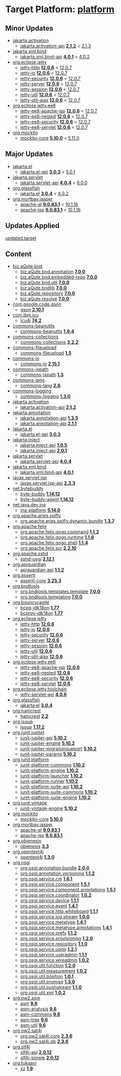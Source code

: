 # Target Platform: [platform](https://raw.githubusercontent.com/eclipse-platform/eclipse.platform.releng.aggregator/master/eclipse.platform.releng.prereqs.sdk/eclipse-sdk-prereqs.target)

## Minor Updates
 - [jakarta.activation](https://repo1.maven.org/maven2/jakarta/activation/)
    - [jakarta.activation-api](https://repo1.maven.org/maven2/jakarta/activation/jakarta.activation-api/) **[2.1.2](https://repo1.maven.org/maven2/jakarta/activation/jakarta.activation-api/2.1.2)** < [2.1.3](https://repo1.maven.org/maven2/jakarta/activation/jakarta.activation-api/2.1.3/)
 - [jakarta.xml.bind](https://repo1.maven.org/maven2/jakarta/xml/bind/)
    - [jakarta.xml.bind-api](https://repo1.maven.org/maven2/jakarta/xml/bind/jakarta.xml.bind-api/) **[4.0.1](https://repo1.maven.org/maven2/jakarta/xml/bind/jakarta.xml.bind-api/4.0.1)** < [4.0.2](https://repo1.maven.org/maven2/jakarta/xml/bind/jakarta.xml.bind-api/4.0.2/)
 - [org.eclipse.jetty](https://repo1.maven.org/maven2/org/eclipse/jetty/)
    - [jetty-http](https://repo1.maven.org/maven2/org/eclipse/jetty/jetty-http/) **[12.0.6](https://repo1.maven.org/maven2/org/eclipse/jetty/jetty-http/12.0.6)** < [12.0.7](https://repo1.maven.org/maven2/org/eclipse/jetty/jetty-http/12.0.7/)
    - [jetty-io](https://repo1.maven.org/maven2/org/eclipse/jetty/jetty-io/) **[12.0.6](https://repo1.maven.org/maven2/org/eclipse/jetty/jetty-io/12.0.6)** < [12.0.7](https://repo1.maven.org/maven2/org/eclipse/jetty/jetty-io/12.0.7/)
    - [jetty-security](https://repo1.maven.org/maven2/org/eclipse/jetty/jetty-security/) **[12.0.6](https://repo1.maven.org/maven2/org/eclipse/jetty/jetty-security/12.0.6)** < [12.0.7](https://repo1.maven.org/maven2/org/eclipse/jetty/jetty-security/12.0.7/)
    - [jetty-server](https://repo1.maven.org/maven2/org/eclipse/jetty/jetty-server/) **[12.0.6](https://repo1.maven.org/maven2/org/eclipse/jetty/jetty-server/12.0.6)** < [12.0.7](https://repo1.maven.org/maven2/org/eclipse/jetty/jetty-server/12.0.7/)
    - [jetty-session](https://repo1.maven.org/maven2/org/eclipse/jetty/jetty-session/) **[12.0.6](https://repo1.maven.org/maven2/org/eclipse/jetty/jetty-session/12.0.6)** < [12.0.7](https://repo1.maven.org/maven2/org/eclipse/jetty/jetty-session/12.0.7/)
    - [jetty-util](https://repo1.maven.org/maven2/org/eclipse/jetty/jetty-util/) **[12.0.6](https://repo1.maven.org/maven2/org/eclipse/jetty/jetty-util/12.0.6)** < [12.0.7](https://repo1.maven.org/maven2/org/eclipse/jetty/jetty-util/12.0.7/)
    - [jetty-util-ajax](https://repo1.maven.org/maven2/org/eclipse/jetty/jetty-util-ajax/) **[12.0.6](https://repo1.maven.org/maven2/org/eclipse/jetty/jetty-util-ajax/12.0.6)** < [12.0.7](https://repo1.maven.org/maven2/org/eclipse/jetty/jetty-util-ajax/12.0.7/)
 - [org.eclipse.jetty.ee8](https://repo1.maven.org/maven2/org/eclipse/jetty/ee8/)
    - [jetty-ee8-apache-jsp](https://repo1.maven.org/maven2/org/eclipse/jetty/ee8/jetty-ee8-apache-jsp/) **[12.0.6](https://repo1.maven.org/maven2/org/eclipse/jetty/ee8/jetty-ee8-apache-jsp/12.0.6)** < [12.0.7](https://repo1.maven.org/maven2/org/eclipse/jetty/ee8/jetty-ee8-apache-jsp/12.0.7/)
    - [jetty-ee8-nested](https://repo1.maven.org/maven2/org/eclipse/jetty/ee8/jetty-ee8-nested/) **[12.0.6](https://repo1.maven.org/maven2/org/eclipse/jetty/ee8/jetty-ee8-nested/12.0.6)** < [12.0.7](https://repo1.maven.org/maven2/org/eclipse/jetty/ee8/jetty-ee8-nested/12.0.7/)
    - [jetty-ee8-security](https://repo1.maven.org/maven2/org/eclipse/jetty/ee8/jetty-ee8-security/) **[12.0.6](https://repo1.maven.org/maven2/org/eclipse/jetty/ee8/jetty-ee8-security/12.0.6)** < [12.0.7](https://repo1.maven.org/maven2/org/eclipse/jetty/ee8/jetty-ee8-security/12.0.7/)
    - [jetty-ee8-servlet](https://repo1.maven.org/maven2/org/eclipse/jetty/ee8/jetty-ee8-servlet/) **[12.0.6](https://repo1.maven.org/maven2/org/eclipse/jetty/ee8/jetty-ee8-servlet/12.0.6)** < [12.0.7](https://repo1.maven.org/maven2/org/eclipse/jetty/ee8/jetty-ee8-servlet/12.0.7/)
 - [org.mockito](https://repo1.maven.org/maven2/org/mockito/)
    - [mockito-core](https://repo1.maven.org/maven2/org/mockito/mockito-core/) **[5.10.0](https://repo1.maven.org/maven2/org/mockito/mockito-core/5.10.0)** < [5.11.0](https://repo1.maven.org/maven2/org/mockito/mockito-core/5.11.0/)

## Major Updates
 - [jakarta.el](https://repo1.maven.org/maven2/jakarta/el/)
    - [jakarta.el-api](https://repo1.maven.org/maven2/jakarta/el/jakarta.el-api/) **[3.0.3](https://repo1.maven.org/maven2/jakarta/el/jakarta.el-api/3.0.3)** < [5.0.1](https://repo1.maven.org/maven2/jakarta/el/jakarta.el-api/5.0.1/)
 - [jakarta.servlet](https://repo1.maven.org/maven2/jakarta/servlet/)
    - [jakarta.servlet-api](https://repo1.maven.org/maven2/jakarta/servlet/jakarta.servlet-api/) **[4.0.4](https://repo1.maven.org/maven2/jakarta/servlet/jakarta.servlet-api/4.0.4)** < [6.0.0](https://repo1.maven.org/maven2/jakarta/servlet/jakarta.servlet-api/6.0.0/)
 - [org.glassfish](https://repo1.maven.org/maven2/org/glassfish/)
    - [jakarta.el](https://repo1.maven.org/maven2/org/glassfish/jakarta.el/) **[3.0.4](https://repo1.maven.org/maven2/org/glassfish/jakarta.el/3.0.4)** < [4.0.2](https://repo1.maven.org/maven2/org/glassfish/jakarta.el/4.0.2/)
 - [org.mortbay.jasper](https://repo1.maven.org/maven2/org/mortbay/jasper/)
    - [apache-el](https://repo1.maven.org/maven2/org/mortbay/jasper/apache-el/) **[9.0.83.1](https://repo1.maven.org/maven2/org/mortbay/jasper/apache-el/9.0.83.1)** < [10.1.16](https://repo1.maven.org/maven2/org/mortbay/jasper/apache-el/10.1.16/)
    - [apache-jsp](https://repo1.maven.org/maven2/org/mortbay/jasper/apache-jsp/) **[9.0.83.1](https://repo1.maven.org/maven2/org/mortbay/jasper/apache-jsp/9.0.83.1)** < [10.1.16](https://repo1.maven.org/maven2/org/mortbay/jasper/apache-jsp/10.1.16/)

## Updates Applied
[updated.target](updated.target)

## Content
 - [biz.aQute.bnd](https://repo1.maven.org/maven2/biz/aQute/bnd/)
    - [biz.aQute.bnd.annotation](https://repo1.maven.org/maven2/biz/aQute/bnd/biz.aQute.bnd.annotation/) **[7.0.0](https://repo1.maven.org/maven2/biz/aQute/bnd/biz.aQute.bnd.annotation/7.0.0)**
    - [biz.aQute.bnd.embedded-repo](https://repo1.maven.org/maven2/biz/aQute/bnd/biz.aQute.bnd.embedded-repo/) **[7.0.0](https://repo1.maven.org/maven2/biz/aQute/bnd/biz.aQute.bnd.embedded-repo/7.0.0)**
    - [biz.aQute.bnd.util](https://repo1.maven.org/maven2/biz/aQute/bnd/biz.aQute.bnd.util/) **[7.0.0](https://repo1.maven.org/maven2/biz/aQute/bnd/biz.aQute.bnd.util/7.0.0)**
    - [biz.aQute.bndlib](https://repo1.maven.org/maven2/biz/aQute/bnd/biz.aQute.bndlib/) **[7.0.0](https://repo1.maven.org/maven2/biz/aQute/bnd/biz.aQute.bndlib/7.0.0)**
    - [biz.aQute.repository](https://repo1.maven.org/maven2/biz/aQute/bnd/biz.aQute.repository/) **[7.0.0](https://repo1.maven.org/maven2/biz/aQute/bnd/biz.aQute.repository/7.0.0)**
    - [biz.aQute.resolve](https://repo1.maven.org/maven2/biz/aQute/bnd/biz.aQute.resolve/) **[7.0.0](https://repo1.maven.org/maven2/biz/aQute/bnd/biz.aQute.resolve/7.0.0)**
 - [com.google.code.gson](https://repo1.maven.org/maven2/com/google/code/gson/)
    - [gson](https://repo1.maven.org/maven2/com/google/code/gson/gson/) **[2.10.1](https://repo1.maven.org/maven2/com/google/code/gson/gson/2.10.1)**
 - [com.ibm.icu](https://repo1.maven.org/maven2/com/ibm/icu/)
    - [icu4j](https://repo1.maven.org/maven2/com/ibm/icu/icu4j/) **[74.2](https://repo1.maven.org/maven2/com/ibm/icu/icu4j/74.2)**
 - [commons-beanutils](https://repo1.maven.org/maven2/commons-beanutils/)
    - [commons-beanutils](https://repo1.maven.org/maven2/commons-beanutils/commons-beanutils/) **[1.9.4](https://repo1.maven.org/maven2/commons-beanutils/commons-beanutils/1.9.4)**
 - [commons-collections](https://repo1.maven.org/maven2/commons-collections/)
    - [commons-collections](https://repo1.maven.org/maven2/commons-collections/commons-collections/) **[3.2.2](https://repo1.maven.org/maven2/commons-collections/commons-collections/3.2.2)**
 - [commons-fileupload](https://repo1.maven.org/maven2/commons-fileupload/)
    - [commons-fileupload](https://repo1.maven.org/maven2/commons-fileupload/commons-fileupload/) **[1.5](https://repo1.maven.org/maven2/commons-fileupload/commons-fileupload/1.5)**
 - [commons-io](https://repo1.maven.org/maven2/commons-io/)
    - [commons-io](https://repo1.maven.org/maven2/commons-io/commons-io/) **[2.15.1](https://repo1.maven.org/maven2/commons-io/commons-io/2.15.1)**
 - [commons-jxpath](https://repo1.maven.org/maven2/commons-jxpath/)
    - [commons-jxpath](https://repo1.maven.org/maven2/commons-jxpath/commons-jxpath/) **[1.3](https://repo1.maven.org/maven2/commons-jxpath/commons-jxpath/1.3)**
 - [commons-lang](https://repo1.maven.org/maven2/commons-lang/)
    - [commons-lang](https://repo1.maven.org/maven2/commons-lang/commons-lang/) **[2.6](https://repo1.maven.org/maven2/commons-lang/commons-lang/2.6)**
 - [commons-logging](https://repo1.maven.org/maven2/commons-logging/)
    - [commons-logging](https://repo1.maven.org/maven2/commons-logging/commons-logging/) **[1.3.0](https://repo1.maven.org/maven2/commons-logging/commons-logging/1.3.0)**
 - [jakarta.activation](https://repo1.maven.org/maven2/jakarta/activation/)
    - [jakarta.activation-api](https://repo1.maven.org/maven2/jakarta/activation/jakarta.activation-api/) **[2.1.2](https://repo1.maven.org/maven2/jakarta/activation/jakarta.activation-api/2.1.2)**
 - [jakarta.annotation](https://repo1.maven.org/maven2/jakarta/annotation/)
    - [jakarta.annotation-api](https://repo1.maven.org/maven2/jakarta/annotation/jakarta.annotation-api/) **[1.3.5](https://repo1.maven.org/maven2/jakarta/annotation/jakarta.annotation-api/1.3.5)**
    - [jakarta.annotation-api](https://repo1.maven.org/maven2/jakarta/annotation/jakarta.annotation-api/) **[2.1.1](https://repo1.maven.org/maven2/jakarta/annotation/jakarta.annotation-api/2.1.1)**
 - [jakarta.el](https://repo1.maven.org/maven2/jakarta/el/)
    - [jakarta.el-api](https://repo1.maven.org/maven2/jakarta/el/jakarta.el-api/) **[3.0.3](https://repo1.maven.org/maven2/jakarta/el/jakarta.el-api/3.0.3)**
 - [jakarta.inject](https://repo1.maven.org/maven2/jakarta/inject/)
    - [jakarta.inject-api](https://repo1.maven.org/maven2/jakarta/inject/jakarta.inject-api/) **[1.0.5](https://repo1.maven.org/maven2/jakarta/inject/jakarta.inject-api/1.0.5)**
    - [jakarta.inject-api](https://repo1.maven.org/maven2/jakarta/inject/jakarta.inject-api/) **[2.0.1](https://repo1.maven.org/maven2/jakarta/inject/jakarta.inject-api/2.0.1)**
 - [jakarta.servlet](https://repo1.maven.org/maven2/jakarta/servlet/)
    - [jakarta.servlet-api](https://repo1.maven.org/maven2/jakarta/servlet/jakarta.servlet-api/) **[4.0.4](https://repo1.maven.org/maven2/jakarta/servlet/jakarta.servlet-api/4.0.4)**
 - [jakarta.xml.bind](https://repo1.maven.org/maven2/jakarta/xml/bind/)
    - [jakarta.xml.bind-api](https://repo1.maven.org/maven2/jakarta/xml/bind/jakarta.xml.bind-api/) **[4.0.1](https://repo1.maven.org/maven2/jakarta/xml/bind/jakarta.xml.bind-api/4.0.1)**
 - [javax.servlet.jsp](https://repo1.maven.org/maven2/javax/servlet/jsp/)
    - [javax.servlet.jsp-api](https://repo1.maven.org/maven2/javax/servlet/jsp/javax.servlet.jsp-api/) **[2.3.3](https://repo1.maven.org/maven2/javax/servlet/jsp/javax.servlet.jsp-api/2.3.3)**
 - [net.bytebuddy](https://repo1.maven.org/maven2/net/bytebuddy/)
    - [byte-buddy](https://repo1.maven.org/maven2/net/bytebuddy/byte-buddy/) **[1.14.12](https://repo1.maven.org/maven2/net/bytebuddy/byte-buddy/1.14.12)**
    - [byte-buddy-agent](https://repo1.maven.org/maven2/net/bytebuddy/byte-buddy-agent/) **[1.14.12](https://repo1.maven.org/maven2/net/bytebuddy/byte-buddy-agent/1.14.12)**
 - [net.java.dev.jna](https://repo1.maven.org/maven2/net/java/dev/jna/)
    - [jna-platform](https://repo1.maven.org/maven2/net/java/dev/jna/jna-platform/) **[5.14.0](https://repo1.maven.org/maven2/net/java/dev/jna/jna-platform/5.14.0)**
 - [org.apache.aries.spifly](https://repo1.maven.org/maven2/org/apache/aries/spifly/)
    - [org.apache.aries.spifly.dynamic.bundle](https://repo1.maven.org/maven2/org/apache/aries/spifly/org.apache.aries.spifly.dynamic.bundle/) **[1.3.7](https://repo1.maven.org/maven2/org/apache/aries/spifly/org.apache.aries.spifly.dynamic.bundle/1.3.7)**
 - [org.apache.felix](https://repo1.maven.org/maven2/org/apache/felix/)
    - [org.apache.felix.gogo.command](https://repo1.maven.org/maven2/org/apache/felix/org.apache.felix.gogo.command/) **[1.1.2](https://repo1.maven.org/maven2/org/apache/felix/org.apache.felix.gogo.command/1.1.2)**
    - [org.apache.felix.gogo.runtime](https://repo1.maven.org/maven2/org/apache/felix/org.apache.felix.gogo.runtime/) **[1.1.6](https://repo1.maven.org/maven2/org/apache/felix/org.apache.felix.gogo.runtime/1.1.6)**
    - [org.apache.felix.gogo.shell](https://repo1.maven.org/maven2/org/apache/felix/org.apache.felix.gogo.shell/) **[1.1.4](https://repo1.maven.org/maven2/org/apache/felix/org.apache.felix.gogo.shell/1.1.4)**
    - [org.apache.felix.scr](https://repo1.maven.org/maven2/org/apache/felix/org.apache.felix.scr/) **[2.2.10](https://repo1.maven.org/maven2/org/apache/felix/org.apache.felix.scr/2.2.10)**
 - [org.apache.sshd](https://repo1.maven.org/maven2/org/apache/sshd/)
    - [sshd-osgi](https://repo1.maven.org/maven2/org/apache/sshd/sshd-osgi/) **[2.12.1](https://repo1.maven.org/maven2/org/apache/sshd/sshd-osgi/2.12.1)**
 - [org.apiguardian](https://repo1.maven.org/maven2/org/apiguardian/)
    - [apiguardian-api](https://repo1.maven.org/maven2/org/apiguardian/apiguardian-api/) **[1.1.2](https://repo1.maven.org/maven2/org/apiguardian/apiguardian-api/1.1.2)**
 - [org.assertj](https://repo1.maven.org/maven2/org/assertj/)
    - [assertj-core](https://repo1.maven.org/maven2/org/assertj/assertj-core/) **[3.25.3](https://repo1.maven.org/maven2/org/assertj/assertj-core/3.25.3)**
 - [org.bndtools](https://repo1.maven.org/maven2/org/bndtools/)
    - [org.bndtools.templates.template](https://repo1.maven.org/maven2/org/bndtools/org.bndtools.templates.template/) **[7.0.0](https://repo1.maven.org/maven2/org/bndtools/org.bndtools.templates.template/7.0.0)**
    - [org.bndtools.templating](https://repo1.maven.org/maven2/org/bndtools/org.bndtools.templating/) **[7.0.0](https://repo1.maven.org/maven2/org/bndtools/org.bndtools.templating/7.0.0)**
 - [org.bouncycastle](https://repo1.maven.org/maven2/org/bouncycastle/)
    - [bcpg-jdk18on](https://repo1.maven.org/maven2/org/bouncycastle/bcpg-jdk18on/) **[1.77](https://repo1.maven.org/maven2/org/bouncycastle/bcpg-jdk18on/1.77)**
    - [bcprov-jdk18on](https://repo1.maven.org/maven2/org/bouncycastle/bcprov-jdk18on/) **[1.77](https://repo1.maven.org/maven2/org/bouncycastle/bcprov-jdk18on/1.77)**
 - [org.eclipse.jetty](https://repo1.maven.org/maven2/org/eclipse/jetty/)
    - [jetty-http](https://repo1.maven.org/maven2/org/eclipse/jetty/jetty-http/) **[12.0.6](https://repo1.maven.org/maven2/org/eclipse/jetty/jetty-http/12.0.6)**
    - [jetty-io](https://repo1.maven.org/maven2/org/eclipse/jetty/jetty-io/) **[12.0.6](https://repo1.maven.org/maven2/org/eclipse/jetty/jetty-io/12.0.6)**
    - [jetty-security](https://repo1.maven.org/maven2/org/eclipse/jetty/jetty-security/) **[12.0.6](https://repo1.maven.org/maven2/org/eclipse/jetty/jetty-security/12.0.6)**
    - [jetty-server](https://repo1.maven.org/maven2/org/eclipse/jetty/jetty-server/) **[12.0.6](https://repo1.maven.org/maven2/org/eclipse/jetty/jetty-server/12.0.6)**
    - [jetty-session](https://repo1.maven.org/maven2/org/eclipse/jetty/jetty-session/) **[12.0.6](https://repo1.maven.org/maven2/org/eclipse/jetty/jetty-session/12.0.6)**
    - [jetty-util](https://repo1.maven.org/maven2/org/eclipse/jetty/jetty-util/) **[12.0.6](https://repo1.maven.org/maven2/org/eclipse/jetty/jetty-util/12.0.6)**
    - [jetty-util-ajax](https://repo1.maven.org/maven2/org/eclipse/jetty/jetty-util-ajax/) **[12.0.6](https://repo1.maven.org/maven2/org/eclipse/jetty/jetty-util-ajax/12.0.6)**
 - [org.eclipse.jetty.ee8](https://repo1.maven.org/maven2/org/eclipse/jetty/ee8/)
    - [jetty-ee8-apache-jsp](https://repo1.maven.org/maven2/org/eclipse/jetty/ee8/jetty-ee8-apache-jsp/) **[12.0.6](https://repo1.maven.org/maven2/org/eclipse/jetty/ee8/jetty-ee8-apache-jsp/12.0.6)**
    - [jetty-ee8-nested](https://repo1.maven.org/maven2/org/eclipse/jetty/ee8/jetty-ee8-nested/) **[12.0.6](https://repo1.maven.org/maven2/org/eclipse/jetty/ee8/jetty-ee8-nested/12.0.6)**
    - [jetty-ee8-security](https://repo1.maven.org/maven2/org/eclipse/jetty/ee8/jetty-ee8-security/) **[12.0.6](https://repo1.maven.org/maven2/org/eclipse/jetty/ee8/jetty-ee8-security/12.0.6)**
    - [jetty-ee8-servlet](https://repo1.maven.org/maven2/org/eclipse/jetty/ee8/jetty-ee8-servlet/) **[12.0.6](https://repo1.maven.org/maven2/org/eclipse/jetty/ee8/jetty-ee8-servlet/12.0.6)**
 - [org.eclipse.jetty.toolchain](https://repo1.maven.org/maven2/org/eclipse/jetty/toolchain/)
    - [jetty-servlet-api](https://repo1.maven.org/maven2/org/eclipse/jetty/toolchain/jetty-servlet-api/) **[4.0.6](https://repo1.maven.org/maven2/org/eclipse/jetty/toolchain/jetty-servlet-api/4.0.6)**
 - [org.glassfish](https://repo1.maven.org/maven2/org/glassfish/)
    - [jakarta.el](https://repo1.maven.org/maven2/org/glassfish/jakarta.el/) **[3.0.4](https://repo1.maven.org/maven2/org/glassfish/jakarta.el/3.0.4)**
 - [org.hamcrest](https://repo1.maven.org/maven2/org/hamcrest/)
    - [hamcrest](https://repo1.maven.org/maven2/org/hamcrest/hamcrest/) **[2.2](https://repo1.maven.org/maven2/org/hamcrest/hamcrest/2.2)**
 - [org.jsoup](https://repo1.maven.org/maven2/org/jsoup/)
    - [jsoup](https://repo1.maven.org/maven2/org/jsoup/jsoup/) **[1.17.2](https://repo1.maven.org/maven2/org/jsoup/jsoup/1.17.2)**
 - [org.junit.jupiter](https://repo1.maven.org/maven2/org/junit/jupiter/)
    - [junit-jupiter-api](https://repo1.maven.org/maven2/org/junit/jupiter/junit-jupiter-api/) **[5.10.2](https://repo1.maven.org/maven2/org/junit/jupiter/junit-jupiter-api/5.10.2)**
    - [junit-jupiter-engine](https://repo1.maven.org/maven2/org/junit/jupiter/junit-jupiter-engine/) **[5.10.2](https://repo1.maven.org/maven2/org/junit/jupiter/junit-jupiter-engine/5.10.2)**
    - [junit-jupiter-migrationsupport](https://repo1.maven.org/maven2/org/junit/jupiter/junit-jupiter-migrationsupport/) **[5.10.2](https://repo1.maven.org/maven2/org/junit/jupiter/junit-jupiter-migrationsupport/5.10.2)**
    - [junit-jupiter-params](https://repo1.maven.org/maven2/org/junit/jupiter/junit-jupiter-params/) **[5.10.2](https://repo1.maven.org/maven2/org/junit/jupiter/junit-jupiter-params/5.10.2)**
 - [org.junit.platform](https://repo1.maven.org/maven2/org/junit/platform/)
    - [junit-platform-commons](https://repo1.maven.org/maven2/org/junit/platform/junit-platform-commons/) **[1.10.2](https://repo1.maven.org/maven2/org/junit/platform/junit-platform-commons/1.10.2)**
    - [junit-platform-engine](https://repo1.maven.org/maven2/org/junit/platform/junit-platform-engine/) **[1.10.2](https://repo1.maven.org/maven2/org/junit/platform/junit-platform-engine/1.10.2)**
    - [junit-platform-launcher](https://repo1.maven.org/maven2/org/junit/platform/junit-platform-launcher/) **[1.10.2](https://repo1.maven.org/maven2/org/junit/platform/junit-platform-launcher/1.10.2)**
    - [junit-platform-runner](https://repo1.maven.org/maven2/org/junit/platform/junit-platform-runner/) **[1.10.2](https://repo1.maven.org/maven2/org/junit/platform/junit-platform-runner/1.10.2)**
    - [junit-platform-suite-api](https://repo1.maven.org/maven2/org/junit/platform/junit-platform-suite-api/) **[1.10.2](https://repo1.maven.org/maven2/org/junit/platform/junit-platform-suite-api/1.10.2)**
    - [junit-platform-suite-commons](https://repo1.maven.org/maven2/org/junit/platform/junit-platform-suite-commons/) **[1.10.2](https://repo1.maven.org/maven2/org/junit/platform/junit-platform-suite-commons/1.10.2)**
    - [junit-platform-suite-engine](https://repo1.maven.org/maven2/org/junit/platform/junit-platform-suite-engine/) **[1.10.2](https://repo1.maven.org/maven2/org/junit/platform/junit-platform-suite-engine/1.10.2)**
 - [org.junit.vintage](https://repo1.maven.org/maven2/org/junit/vintage/)
    - [junit-vintage-engine](https://repo1.maven.org/maven2/org/junit/vintage/junit-vintage-engine/) **[5.10.2](https://repo1.maven.org/maven2/org/junit/vintage/junit-vintage-engine/5.10.2)**
 - [org.mockito](https://repo1.maven.org/maven2/org/mockito/)
    - [mockito-core](https://repo1.maven.org/maven2/org/mockito/mockito-core/) **[5.10.0](https://repo1.maven.org/maven2/org/mockito/mockito-core/5.10.0)**
 - [org.mortbay.jasper](https://repo1.maven.org/maven2/org/mortbay/jasper/)
    - [apache-el](https://repo1.maven.org/maven2/org/mortbay/jasper/apache-el/) **[9.0.83.1](https://repo1.maven.org/maven2/org/mortbay/jasper/apache-el/9.0.83.1)**
    - [apache-jsp](https://repo1.maven.org/maven2/org/mortbay/jasper/apache-jsp/) **[9.0.83.1](https://repo1.maven.org/maven2/org/mortbay/jasper/apache-jsp/9.0.83.1)**
 - [org.objenesis](https://repo1.maven.org/maven2/org/objenesis/)
    - [objenesis](https://repo1.maven.org/maven2/org/objenesis/objenesis/) **[3.3](https://repo1.maven.org/maven2/org/objenesis/objenesis/3.3)**
 - [org.opentest4j](https://repo1.maven.org/maven2/org/opentest4j/)
    - [opentest4j](https://repo1.maven.org/maven2/org/opentest4j/opentest4j/) **[1.3.0](https://repo1.maven.org/maven2/org/opentest4j/opentest4j/1.3.0)**
 - [org.osgi](https://repo1.maven.org/maven2/org/osgi/)
    - [org.osgi.annotation.bundle](https://repo1.maven.org/maven2/org/osgi/org.osgi.annotation.bundle/) **[2.0.0](https://repo1.maven.org/maven2/org/osgi/org.osgi.annotation.bundle/2.0.0)**
    - [org.osgi.annotation.versioning](https://repo1.maven.org/maven2/org/osgi/org.osgi.annotation.versioning/) **[1.1.2](https://repo1.maven.org/maven2/org/osgi/org.osgi.annotation.versioning/1.1.2)**
    - [org.osgi.service.cm](https://repo1.maven.org/maven2/org/osgi/org.osgi.service.cm/) **[1.6.1](https://repo1.maven.org/maven2/org/osgi/org.osgi.service.cm/1.6.1)**
    - [org.osgi.service.component](https://repo1.maven.org/maven2/org/osgi/org.osgi.service.component/) **[1.5.1](https://repo1.maven.org/maven2/org/osgi/org.osgi.service.component/1.5.1)**
    - [org.osgi.service.component.annotations](https://repo1.maven.org/maven2/org/osgi/org.osgi.service.component.annotations/) **[1.5.1](https://repo1.maven.org/maven2/org/osgi/org.osgi.service.component.annotations/1.5.1)**
    - [org.osgi.service.coordinator](https://repo1.maven.org/maven2/org/osgi/org.osgi.service.coordinator/) **[1.0.2](https://repo1.maven.org/maven2/org/osgi/org.osgi.service.coordinator/1.0.2)**
    - [org.osgi.service.device](https://repo1.maven.org/maven2/org/osgi/org.osgi.service.device/) **[1.1.1](https://repo1.maven.org/maven2/org/osgi/org.osgi.service.device/1.1.1)**
    - [org.osgi.service.event](https://repo1.maven.org/maven2/org/osgi/org.osgi.service.event/) **[1.4.1](https://repo1.maven.org/maven2/org/osgi/org.osgi.service.event/1.4.1)**
    - [org.osgi.service.http.whiteboard](https://repo1.maven.org/maven2/org/osgi/org.osgi.service.http.whiteboard/) **[1.1.1](https://repo1.maven.org/maven2/org/osgi/org.osgi.service.http.whiteboard/1.1.1)**
    - [org.osgi.service.log.stream](https://repo1.maven.org/maven2/org/osgi/org.osgi.service.log.stream/) **[1.0.0](https://repo1.maven.org/maven2/org/osgi/org.osgi.service.log.stream/1.0.0)**
    - [org.osgi.service.metatype](https://repo1.maven.org/maven2/org/osgi/org.osgi.service.metatype/) **[1.4.1](https://repo1.maven.org/maven2/org/osgi/org.osgi.service.metatype/1.4.1)**
    - [org.osgi.service.metatype.annotations](https://repo1.maven.org/maven2/org/osgi/org.osgi.service.metatype.annotations/) **[1.4.1](https://repo1.maven.org/maven2/org/osgi/org.osgi.service.metatype.annotations/1.4.1)**
    - [org.osgi.service.prefs](https://repo1.maven.org/maven2/org/osgi/org.osgi.service.prefs/) **[1.1.2](https://repo1.maven.org/maven2/org/osgi/org.osgi.service.prefs/1.1.2)**
    - [org.osgi.service.provisioning](https://repo1.maven.org/maven2/org/osgi/org.osgi.service.provisioning/) **[1.2.0](https://repo1.maven.org/maven2/org/osgi/org.osgi.service.provisioning/1.2.0)**
    - [org.osgi.service.repository](https://repo1.maven.org/maven2/org/osgi/org.osgi.service.repository/) **[1.1.0](https://repo1.maven.org/maven2/org/osgi/org.osgi.service.repository/1.1.0)**
    - [org.osgi.service.upnp](https://repo1.maven.org/maven2/org/osgi/org.osgi.service.upnp/) **[1.2.1](https://repo1.maven.org/maven2/org/osgi/org.osgi.service.upnp/1.2.1)**
    - [org.osgi.service.useradmin](https://repo1.maven.org/maven2/org/osgi/org.osgi.service.useradmin/) **[1.1.1](https://repo1.maven.org/maven2/org/osgi/org.osgi.service.useradmin/1.1.1)**
    - [org.osgi.service.wireadmin](https://repo1.maven.org/maven2/org/osgi/org.osgi.service.wireadmin/) **[1.0.2](https://repo1.maven.org/maven2/org/osgi/org.osgi.service.wireadmin/1.0.2)**
    - [org.osgi.util.function](https://repo1.maven.org/maven2/org/osgi/org.osgi.util.function/) **[1.2.0](https://repo1.maven.org/maven2/org/osgi/org.osgi.util.function/1.2.0)**
    - [org.osgi.util.measurement](https://repo1.maven.org/maven2/org/osgi/org.osgi.util.measurement/) **[1.0.2](https://repo1.maven.org/maven2/org/osgi/org.osgi.util.measurement/1.0.2)**
    - [org.osgi.util.position](https://repo1.maven.org/maven2/org/osgi/org.osgi.util.position/) **[1.0.1](https://repo1.maven.org/maven2/org/osgi/org.osgi.util.position/1.0.1)**
    - [org.osgi.util.promise](https://repo1.maven.org/maven2/org/osgi/org.osgi.util.promise/) **[1.3.0](https://repo1.maven.org/maven2/org/osgi/org.osgi.util.promise/1.3.0)**
    - [org.osgi.util.pushstream](https://repo1.maven.org/maven2/org/osgi/org.osgi.util.pushstream/) **[1.1.0](https://repo1.maven.org/maven2/org/osgi/org.osgi.util.pushstream/1.1.0)**
    - [org.osgi.util.xml](https://repo1.maven.org/maven2/org/osgi/org.osgi.util.xml/) **[1.0.2](https://repo1.maven.org/maven2/org/osgi/org.osgi.util.xml/1.0.2)**
 - [org.ow2.asm](https://repo1.maven.org/maven2/org/ow2/asm/)
    - [asm](https://repo1.maven.org/maven2/org/ow2/asm/asm/) **[9.6](https://repo1.maven.org/maven2/org/ow2/asm/asm/9.6)**
    - [asm-analysis](https://repo1.maven.org/maven2/org/ow2/asm/asm-analysis/) **[9.6](https://repo1.maven.org/maven2/org/ow2/asm/asm-analysis/9.6)**
    - [asm-commons](https://repo1.maven.org/maven2/org/ow2/asm/asm-commons/) **[9.6](https://repo1.maven.org/maven2/org/ow2/asm/asm-commons/9.6)**
    - [asm-tree](https://repo1.maven.org/maven2/org/ow2/asm/asm-tree/) **[9.6](https://repo1.maven.org/maven2/org/ow2/asm/asm-tree/9.6)**
    - [asm-util](https://repo1.maven.org/maven2/org/ow2/asm/asm-util/) **[9.6](https://repo1.maven.org/maven2/org/ow2/asm/asm-util/9.6)**
 - [org.ow2.sat4j](https://repo1.maven.org/maven2/org/ow2/sat4j/)
    - [org.ow2.sat4j.core](https://repo1.maven.org/maven2/org/ow2/sat4j/org.ow2.sat4j.core/) **[2.3.6](https://repo1.maven.org/maven2/org/ow2/sat4j/org.ow2.sat4j.core/2.3.6)**
    - [org.ow2.sat4j.pb](https://repo1.maven.org/maven2/org/ow2/sat4j/org.ow2.sat4j.pb/) **[2.3.6](https://repo1.maven.org/maven2/org/ow2/sat4j/org.ow2.sat4j.pb/2.3.6)**
 - [org.slf4j](https://repo1.maven.org/maven2/org/slf4j/)
    - [slf4j-api](https://repo1.maven.org/maven2/org/slf4j/slf4j-api/) **[2.0.12](https://repo1.maven.org/maven2/org/slf4j/slf4j-api/2.0.12)**
    - [slf4j-simple](https://repo1.maven.org/maven2/org/slf4j/slf4j-simple/) **[2.0.12](https://repo1.maven.org/maven2/org/slf4j/slf4j-simple/2.0.12)**
 - [org.tukaani](https://repo1.maven.org/maven2/org/tukaani/)
    - [xz](https://repo1.maven.org/maven2/org/tukaani/xz/) **[1.9](https://repo1.maven.org/maven2/org/tukaani/xz/1.9)**
